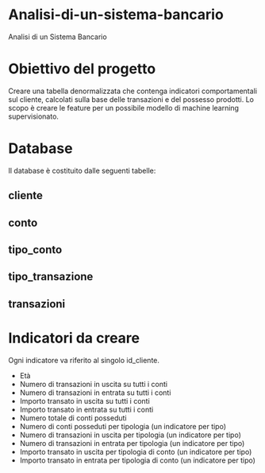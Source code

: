 # Analisi-di-un-sistema-bancario

Analisi di un Sistema Bancario

# Obiettivo del progetto

Creare una tabella denormalizzata che contenga indicatori comportamentali sul cliente, calcolati sulla base delle transazioni e del possesso prodotti. 
Lo scopo è creare le feature per un possibile modello di machine learning supervisionato.


# Database 
Il database è costituito dalle seguenti tabelle:
## cliente
## conto
## tipo_conto
## tipo_transazione
## transazioni

# Indicatori da creare

Ogni indicatore va riferito al singolo id_cliente.
- Età
- Numero di transazioni in uscita su tutti i conti
- Numero di transazioni in entrata su tutti i conti
- Importo transato in uscita su tutti i conti
- Importo transato in entrata su tutti i conti
- Numero totale di conti posseduti
- Numero di conti posseduti per tipologia (un indicatore per tipo)
- Numero di transazioni in uscita per tipologia (un indicatore per tipo)
- Numero di transazioni in entrata per tipologia (un indicatore per tipo)
- Importo transato in uscita per tipologia di conto (un indicatore per tipo)
- Importo transato in entrata per tipologia di conto (un indicatore per tipo)

